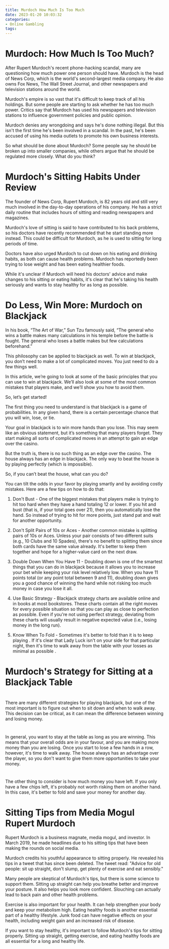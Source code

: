 ```yaml
---
title: Murdoch How Much Is Too Much
date: 2023-01-20 10:03:32
categories:
- Online Gambling
tags:
---
```



#  Murdoch: How Much Is Too Much?

After Rupert Murdoch's recent phone-hacking scandal, many are questioning how much power one person should have. Murdoch is the head of News Corp, which is the world's second-largest media company. He also owns Fox News, The Wall Street Journal, and other newspapers and television stations around the world.

Murdoch's empire is so vast that it's difficult to keep track of all his holdings. But some people are starting to ask whether he has too much power. Critics say that Murdoch has used his newspapers and television stations to influence government policies and public opinion.

Murdoch denies any wrongdoing and says he's done nothing illegal. But this isn't the first time he's been involved in a scandal. In the past, he's been accused of using his media outlets to promote his own business interests.

So what should be done about Murdoch? Some people say he should be broken up into smaller companies, while others argue that he should be regulated more closely. What do you think?

#  Murdoch's Sitting Habits Under Review

The founder of News Corp, Rupert Murdoch, is 82 years old and still very much involved in the day-to-day operations of his company. He has a strict daily routine that includes hours of sitting and reading newspapers and magazines.

Murdoch's love of sitting is said to have contributed to his back problems, so his doctors have recently recommended that he start standing more instead. This could be difficult for Murdoch, as he is used to sitting for long periods of time.

Doctors have also urged Murdoch to cut down on his eating and drinking habits, as both can cause health problems. Murdoch has reportedly been trying to lose weight and has been eating healthier foods.

While it's unclear if Murdoch will heed his doctors' advice and make changes to his sitting or eating habits, it's clear that he's taking his health seriously and wants to stay healthy for as long as possible.

#  Do Less, Win More: Murdoch on Blackjack

In his book, “The Art of War,” Sun Tzu famously said, “The general who wins a battle makes many calculations in his temple before the battle is fought. The general who loses a battle makes but few calculations beforehand.”

This philosophy can be applied to blackjack as well. To win at blackjack, you don’t need to make a lot of complicated moves. You just need to do a few things well.

In this article, we’re going to look at some of the basic principles that you can use to win at blackjack. We’ll also look at some of the most common mistakes that players make, and we’ll show you how to avoid them.

So, let’s get started!

The first thing you need to understand is that blackjack is a game of probabilities. In any given hand, there is a certain percentage chance that you will win, lose, or tie.

Your goal in blackjack is to win more hands than you lose. This may seem like an obvious statement, but it’s something that many players forget. They start making all sorts of complicated moves in an attempt to gain an edge over the casino.

But the truth is, there is no such thing as an edge over the casino. The house always has an edge in blackjack. The only way to beat the house is by playing perfectly (which is impossible).

So, if you can’t beat the house, what can you do?

You can tilt the odds in your favor by playing smartly and by avoiding costly mistakes. Here are a few tips on how to do that:

1) Don't Bust - One of the biggest mistakes that players make is trying to hit too hard when they have a hand totaling 12 or lower. If you hit and bust (that is, if your total goes over 21), then you automatically lose the hand. So instead of trying to hit for more points, just stand pat and wait for another opportunity.

2) Don't Split Pairs of 10s or Aces - Another common mistake is splitting pairs of 10s or Aces. Unless your pair consists of two different suits (e.g., 10 Clubs and 10 Spades), there's no benefit to splitting them since both cards have the same value already. It's better to keep them together and hope for a higher-value card on the next draw.

3) Double Down When You Have 11 - Doubling down is one of the smartest things that you can do in blackjack because it allows you to increase your bet while keeping your risk level relatively low. When you have 11 points total (or any point total between 9 and 11), doubling down gives you a good chance of winning the hand while not risking too much money in case you lose it all.

4) Use Basic Strategy - Blackjack strategy charts are available online and in books at most bookstores. These charts contain all the right moves for every possible situation so that you can play as close to perfection as possible. Even if you're not using perfect strategy, deviating from these charts will usually result in negative expected value (i.e., losing money in the long run).

5) Know When To Fold - Sometimes it's better to fold than it is to keep playing . If it's clear that Lady Luck isn't on your side for that particular night, then it's time to walk away from the table with your losses as minimal as possible .

#  Murdoch's Strategy for Sitting at a Blackjack Table

#

There are many different strategies for playing blackjack, but one of the most important is to figure out when to sit down and when to walk away. This decision can be critical, as it can mean the difference between winning and losing money.

#

In general, you want to stay at the table as long as you are winning. This means that your overall odds are in your favour, and you are making more money than you are losing. Once you start to lose a few hands in a row, however, it's time to walk away. The house always has an advantage over the player, so you don't want to give them more opportunities to take your money.

#

The other thing to consider is how much money you have left. If you only have a few chips left, it's probably not worth risking them on another hand. In this case, it's better to fold and save your money for another day.

#  Sitting Tips from Media Mogul Rupert Murdoch

Rupert Murdoch is a business magnate, media mogul, and investor. In March 2019, he made headlines due to his sitting tips that have been making the rounds on social media.

Murdoch credits his youthful appearance to sitting properly. He revealed his tips in a tweet that has since been deleted. The tweet read: "Advice for old people: sit up straight, don't slump, get plenty of exercise and eat sensibly." 

Many people are skeptical of Murdoch's tips, but there is some science to support them. Sitting up straight can help you breathe better and improve your posture. It also helps you look more confident. Slouching can actually lead to back pain and other health problems.

Exercise is also important for your health. It can help strengthen your body and keep your metabolism high. Eating healthy foods is another essential part of a healthy lifestyle. Junk food can have negative effects on your health, including weight gain and an increased risk of disease.

If you want to stay healthy, it's important to follow Murdoch's tips for sitting properly. Sitting up straight, getting exercise, and eating healthy foods are all essential for a long and healthy life.
